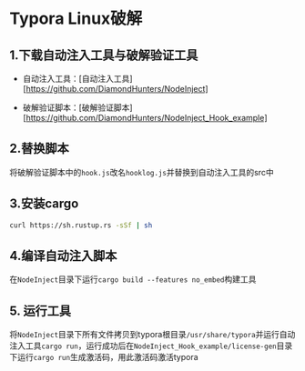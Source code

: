 # Typora Linux破解

## 1.下载自动注入工具与破解验证工具

+ 自动注入工具：[自动注入工具][https://github.com/DiamondHunters/NodeInject]

+ 破解验证脚本：[破解验证脚本][https://github.com/DiamondHunters/NodeInject_Hook_example]

## 2.替换脚本

将破解验证脚本中的`hook.js`改名`hooklog.js`并替换到自动注入工具的src中

## 3.安装cargo

```sh
curl https://sh.rustup.rs -sSf | sh
```

## 4.编译自动注入脚本

在`NodeInject`目录下运行`cargo build --features no_embed`构建工具

## 5. 运行工具

将`NodeInject`目录下所有文件拷贝到typora根目录`/usr/share/typora`并运行自动注入工具`cargo run`，运行成功后在`NodeInject_Hook_example/license-gen`目录下运行`cargo run`生成激活码，用此激活码激活typora